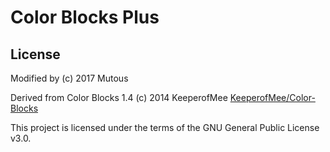 # Color Blocks Plus

## License

Modified by (c) 2017 Mutous

Derived from Color Blocks 1.4 (c) 2014 KeeperofMee
[KeeperofMee/Color-Blocks](https://github.com/KeeperofMee/Color-Blocks)

This project is licensed under the terms of the GNU General Public License v3.0.
